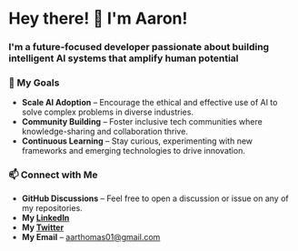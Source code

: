 # Hey there! 👋 I'm Aaron! 

### I'm a future-focused developer passionate about building intelligent AI systems that amplify human potential

### 🌱 My Goals
- **Scale AI Adoption** – Encourage the ethical and effective use of AI to solve complex problems in diverse industries.
- **Community Building** – Foster inclusive tech communities where knowledge-sharing and collaboration thrive.
- **Continuous Learning** – Stay curious, experimenting with new frameworks and emerging technologies to drive innovation.

### 📫 Connect with Me
- **GitHub Discussions** – Feel free to open a discussion or issue on any of my repositories.
- **My [LinkedIn](https://www.linkedin.com/in/aaronthomas-dev/)**
- **My [Twitter](https://x.com/the_aaronthomas)**
- **My Email** – aarthomas01@gmail.com
